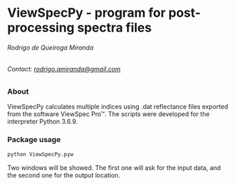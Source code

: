# ViewSpecPy -  program for post-processing spectra files
###### *Rodrigo de Queiroga Miranda*

###### Contact: rodrigo.qmiranda@gmail.com

### About
ViewSpecPy calculates multiple indices using .dat reflectance files exported from the software ViewSpec Pro™. The scripts were developed for the interpreter Python 3.6.9.

### Package usage
```r
python ViewSpecPy.pyw
```

Two windows will be showed. The first one will ask for the input data, and the second one for the output location.
